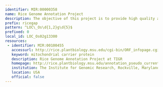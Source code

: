 ```yaml
---
identifier: MIR:00000358
name: Rice Genome Annotation Project
description: The objective of this project is to provide high quality annotation for the rice genome Oryza sativa spp japonica cv Nipponbare. All genes are annotated with functional annotation including expression data, gene ontologies, and tagged lines.
prefix: ricegap
pattern: ^LOC\_Os\d{1,2}g\d{5}$
prefixed: 0
local_id: LOC_Os02g13300
resources:
 - identifier: MIR:00100455
   accessurl: http://rice.plantbiology.msu.edu/cgi-bin/ORF_infopage.cgi?&orf=${lid}
   keyword: mitochondrial carrier protein
   description: Rice Genome Annotation Project at TIGR
   homepage: http://rice.plantbiology.msu.edu/annotation_pseudo_current.shtml
   institution: The Institute for Genomic Research, Rockville, Maryland
   location: USA
   official: false
---
```


